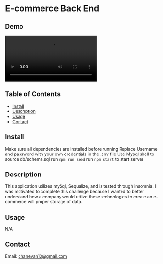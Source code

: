 # E-commerce Back End
## Demo

![Video Demo](./assets/screen-capture%20(2).webm)

## Table of Contents
  
* [Install](#install)  
* [Description](#description)
* [Usage](#usage)
* [Contact](#contact)

## Install
Make sure all dependencies are installed before running
Replace Username and password with your own credentials in the .env file
Use Mysql shell to source db/schema.sql
run `npm run seed`
run `npm start` to start server

## Description
This application utilizes mySql, Sequalize, and is tested through insomnia.  I was motivated to complete this challenge because I wanted to better understand how a company would utilize these technologies to create an e-commerce will proper storage of data. 

## Usage

N/A

## Contact
Email: chanevan13@gmail.com
